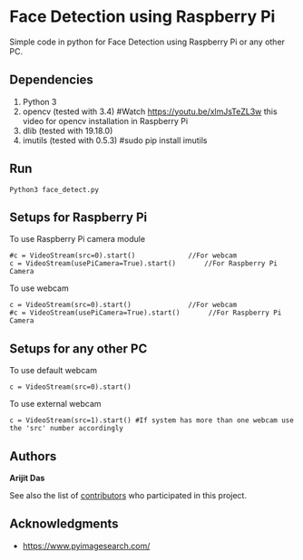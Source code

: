 # Face Detection using Raspberry Pi

Simple code in python for Face Detection using Raspberry Pi or any other PC.

## Dependencies

1. Python 3
2. opencv (tested with 3.4) #Watch https://youtu.be/xlmJsTeZL3w this video for opencv installation in Raspberry Pi
3. dlib	(tested with 19.18.0)
4. imutils (tested with 0.5.3) #sudo pip install imutils

## Run 

```
Python3 face_detect.py
```

## Setups for Raspberry Pi

To use Raspberry Pi camera module

```
#c = VideoStream(src=0).start()         	//For webcam
c = VideoStream(usePiCamera=True).start()       //For Raspberry Pi Camera
```

To use webcam

```
c = VideoStream(src=0).start()         		//For webcam
#c = VideoStream(usePiCamera=True).start()       //For Raspberry Pi Camera
```

## Setups for any other PC

To use default webcam
```
c = VideoStream(src=0).start()

```

To use external webcam
```
c = VideoStream(src=1).start() #If system has more than one webcam use the 'src' number accordingly

```

## Authors

**Arijit Das** 

See also the list of [contributors](https://github.com/your/project/contributors) who participated in this project.


## Acknowledgments

* https://www.pyimagesearch.com/



